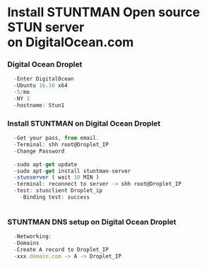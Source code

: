 # Install STUNTMAN Open source STUN server<br>on DigitalOcean.com

### Digital Ocean Droplet<br>
```js
  -Enter DigitalOcean
  -Ubuntu 16.10 x64
  -5/mo
  -NY 3
  -hostname: Stun1
```
### Install STUNTMAN on Digital Ocean Droplet<br>
```js
  -Get your pass, from email.
  -Terminal: shh root@Droplet_IP
  -Change Password
  
  -sudo apt-get update
  -sudo apt-get install stuntman-server
  -stunserver ( wait 10 MIN )
  -terminal: reconnect to server -> shh root@Droplet_IP
  -test: stunclient Droplet_ip
    -Binding test: success
    
```
### STUNTMAN DNS setup on Digital Ocean Droplet<br>
```js
  -Networking:
  -Domains
  -Create A record to Droplet_IP
  -xxx.domain.com -> A -> Droplet_IP
  
```
